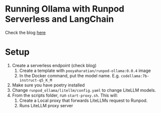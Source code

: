 # Running Ollama with Runpod Serverless and LangChain

Check the blog [here](https://medium.com/@pooya.haratian/running-ollama-with-runpod-serverless-and-langchain-6657763f400d)

# Setup

1. Create a serverless endpoint (check blog)
   1. Create a template with `pooyaharatian/runpod-ollama:0.0.4` image
   2. In the Docker command, put the model name. E.g. `codellama:7b-instruct-q5_K_M`
2. Make sure you have poetry installed
3. Change `runpod_ollama/litellm/config.yaml` to change LiteLLM models.
4. From the scripts folder, run `start-proxy.sh`. This will:
   1. Create a Local proxy that forwards LiteLLMs request to Runpod.
   2. Runs LiteLLM proxy server
